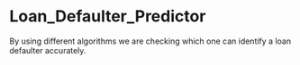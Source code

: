 # Loan_Defaulter_Predictor
By using different algorithms we are checking which one can identify a loan defaulter accurately.
